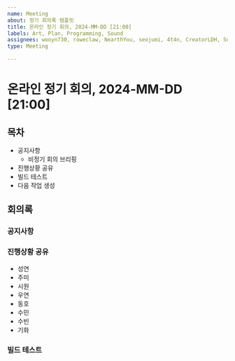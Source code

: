 ```yaml
---
name: Meeting
about: 정기 회의록 템플릿
title: 온라인 정기 회의, 2024-MM-DD [21:00]
labels: Art, Plan, Programming, Sound
assignees: wooyn730, roweclaw, NearthYou, seojumi, 4t4n, CreatorLDH, Sumindd, Songkihwa
type: Meeting

---
```


# 온라인 정기 회의, 2024-MM-DD [21:00]

## 목차
- 공지사항
   - 비정기 회의 브리핑
- 진행상황 공유
- 빌드 테스트
- 다음 작업 생성

## 회의록

### 공지사항

### 진행상황 공유
- 성연
- 주미
- 시원
- 우연
- 동호
- 수민
- 수빈
- 기화

### 빌드 테스트
